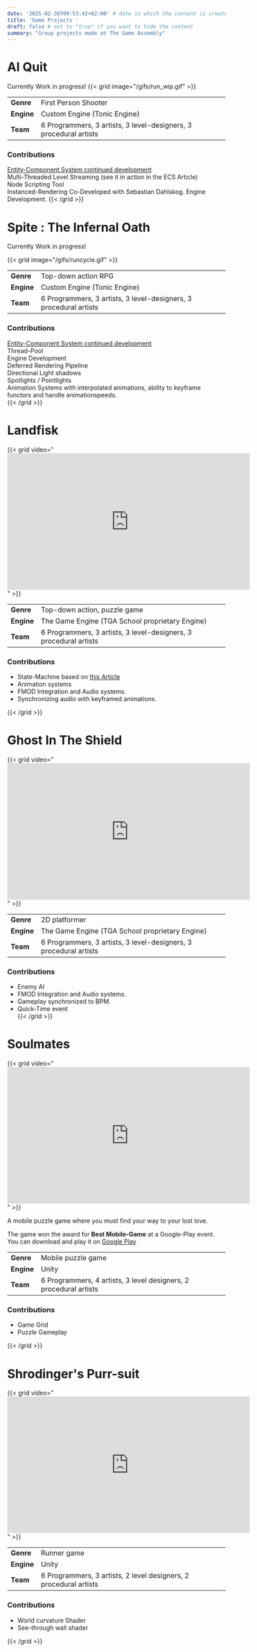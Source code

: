 ```yaml
---
date: '2025-02-26T09:53:42+02:00' # date in which the content is created - defaults to "today"
title: 'Game Projects '
draft: false # set to "true" if you want to hide the content 
summary: "Group projects made at The Game Assembly"
---
```


# AI Quit
Currently Work in progress!
{{< grid image="/gifs/run_wip.gif" >}}

|   |    |
|---|---   |
| **Genre**   | First Person Shooter  |
| **Engine**  | Custom Engine (Tonic Engine)   |
|  **Team**  | 6 Programmers, 3 artists, 3 level-designers, 3 procedural artists  |
### Contributions 
[Entity-Component System continued development](https://williamarnberg.com/articles/ecs_article) </br>
Multi-Threaded Level Streaming (see it in action in the ECS Article)</br>
Node Scripting Tool </br>
Instanced-Rendering Co-Developed with Sebastian Dahlskog. 
Engine Development.
{{< /grid >}}
</br>

# Spite : The Infernal Oath
Currently Work in progress!

{{< grid image="/gifs/runcycle.gif" >}}


|   |    |
|---|---   |
| **Genre**   | Top-down action RPG  |
| **Engine**  | Custom Engine (Tonic Engine)   |
|  **Team**  | 6 Programmers, 3 artists, 3 level-designers, 3 procedural artists  |
### Contributions 
[Entity-Component System continued development](https://williamarnberg.com/articles/ecs_article) </br>
Thread-Pool </br>
Engine Development </br>
Deferred Rendering Pipeline</br>
Directional Light shadows</br>
Spotlights / Pointlights</br>
Animation Systems with interpolated animations, ability to keyframe functors and handle animationspeeds.</br>
{{< /grid >}} 
</br>

# Landfisk </br>
{{< grid video="<iframe width='560' height='315' src='https://www.youtube.com/embed/RiGwJLRKLDE' frameborder='0' allowfullscreen></iframe>" >}} </br>

|   |    |
|---|---   |
| **Genre**   | Top-down action, puzzle game  |
| **Engine**  | The Game Engine (TGA School proprietary Engine)  |
|  **Team**  | 6 Programmers, 3 artists, 3 level-designers, 3 procedural artists  |
### Contributions 

- State-Machine based on [this Article](https://www.codeproject.com/Articles/1087619/State-Machine-Design-in-Cplusplus-2?fid=1902491&df=90&mpp=25&sort=Position&spc=Relaxed&select=5867047&tid=5857339) </br>
- Animation systems</br>
- FMOD Integration and Audio systems. </br>
- Synchronizing audio with keyframed animations. </br>

{{< /grid >}}
</br>

# Ghost In The Shield </br> 
{{< grid video="<iframe width='560' height='315' src='https://www.youtube.com/embed/Xii4a4BIEeE' frameborder='0' allowfullscreen></iframe>" >}}

|   |    |
|---|---   |
| **Genre**   | 2D platformer |
| **Engine**  | The Game Engine (TGA School proprietary Engine)  |
|  **Team**  | 6 Programmers, 3 artists, 3 level-designers, 3 procedural artists  |
### Contributions 

- Enemy AI </br>
- FMOD Integration and Audio systems. </br>
- Gameplay synchronized to BPM. </br>
- Quick-Time event </br>
{{< /grid >}}</br>

# Soulmates 
{{< grid video="<iframe width='560' height='315' src='https://www.youtube.com/embed/XJEwfZCnH8k' frameborder='0' allowfullscreen></iframe>" >}} </br>

A mobile puzzle game where you must find your way to your lost love. </br>

The game won the award for **Best Mobile-Game** at a Google-Play event. </br>
You can download and play it on [Google Play](https://play.google.com/store/apps/details?id=com.TheGameYardProductions.SoulMatesss&hl=sv)

|   |    |
|---|---|
| **Genre**   | Mobile puzzle game  |
| **Engine**  | Unity |
| **Team**  | 6 Programmers, 4 artists, 3 level designers, 2 procedural artists |

### Contributions
- Game Grid  
- Puzzle Gameplay  

{{< /grid >}}</br>


# Shrodinger's Purr-suit  </br>
{{< grid video="<iframe width='560' height='315' src='https://www.youtube.com/embed/YQw4IpDNZBE' frameborder='0' allowfullscreen></iframe>" >}} </br>



|   |    |
|---|---|
| **Genre**   | Runner game |
| **Engine**  | Unity |
| **Team**  | 6 Programmers, 3 artists, 2 level designers, 2 procedural artists |

### Contributions
- World curvature Shader
- See-through wall shader


{{< /grid >}}